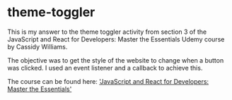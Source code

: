 # theme-toggler
This is my answer to the theme toggler activity from section 3 of the JavaScript and React for Developers: Master the Essentials Udemy course by Cassidy Williams. 

The objective was to get the style of the website to change when a button was clicked. I used an event listener and a callback to achieve this. 

The course can be found here: ['JavaScript and React for Developers: Master the Essentials'](https://www.udemy.com/js-and-react-for-devs)
